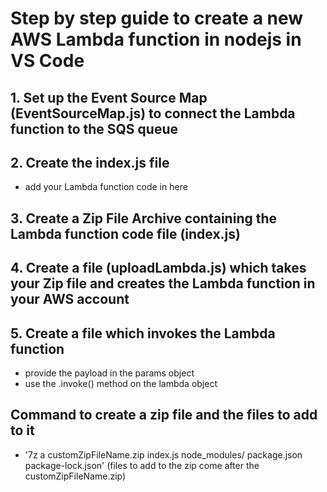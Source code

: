 # Step by step guide to create a new AWS Lambda function in nodejs in VS Code

## 1. Set up the Event Source Map (EventSourceMap.js) to connect the Lambda function to the SQS queue

## 2. Create the index.js file

- add your Lambda function code in here

## 3. Create a Zip File Archive containing the Lambda function code file (index.js)

## 4. Create a file (uploadLambda.js) which takes your Zip file and creates the Lambda function in your AWS account

## 5. Create a file which invokes the Lambda function

- provide the payload in the params object
- use the .invoke() method on the lambda object

## Command to create a zip file and the files to add to it

- '7z a customZipFileName.zip index.js node_modules/ package.json package-lock.json' (files to add to the zip come after the customZipFileName.zip)
